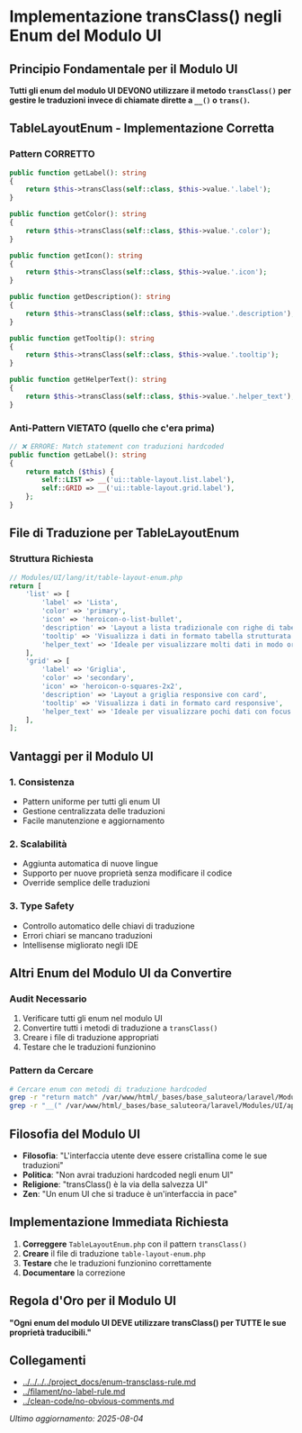 # Implementazione transClass() negli Enum del Modulo UI

## Principio Fondamentale per il Modulo UI
**Tutti gli enum del modulo UI DEVONO utilizzare il metodo `transClass()` per gestire le traduzioni invece di chiamate dirette a `__()` o `trans()`.**

## TableLayoutEnum - Implementazione Corretta

### Pattern CORRETTO
```php
public function getLabel(): string
{
    return $this->transClass(self::class, $this->value.'.label');
}

public function getColor(): string
{
    return $this->transClass(self::class, $this->value.'.color');
}

public function getIcon(): string
{
    return $this->transClass(self::class, $this->value.'.icon');
}

public function getDescription(): string
{
    return $this->transClass(self::class, $this->value.'.description');
}

public function getTooltip(): string
{
    return $this->transClass(self::class, $this->value.'.tooltip');
}

public function getHelperText(): string
{
    return $this->transClass(self::class, $this->value.'.helper_text');
}
```

### Anti-Pattern VIETATO (quello che c'era prima)
```php
// ❌ ERRORE: Match statement con traduzioni hardcoded
public function getLabel(): string
{
    return match ($this) {
        self::LIST => __('ui::table-layout.list.label'),
        self::GRID => __('ui::table-layout.grid.label'),
    };
}
```

## File di Traduzione per TableLayoutEnum

### Struttura Richiesta
```php
// Modules/UI/lang/it/table-layout-enum.php
return [
    'list' => [
        'label' => 'Lista',
        'color' => 'primary',
        'icon' => 'heroicon-o-list-bullet',
        'description' => 'Layout a lista tradizionale con righe di tabella',
        'tooltip' => 'Visualizza i dati in formato tabella strutturata',
        'helper_text' => 'Ideale per visualizzare molti dati in modo organizzato',
    ],
    'grid' => [
        'label' => 'Griglia',
        'color' => 'secondary', 
        'icon' => 'heroicon-o-squares-2x2',
        'description' => 'Layout a griglia responsive con card',
        'tooltip' => 'Visualizza i dati in formato card responsive',
        'helper_text' => 'Ideale per visualizzare pochi dati con focus visivo',
    ],
];
```

## Vantaggi per il Modulo UI

### 1. Consistenza
- Pattern uniforme per tutti gli enum UI
- Gestione centralizzata delle traduzioni
- Facile manutenzione e aggiornamento

### 2. Scalabilità
- Aggiunta automatica di nuove lingue
- Supporto per nuove proprietà senza modificare il codice
- Override semplice delle traduzioni

### 3. Type Safety
- Controllo automatico delle chiavi di traduzione
- Errori chiari se mancano traduzioni
- Intellisense migliorato negli IDE

## Altri Enum del Modulo UI da Convertire

### Audit Necessario
1. Verificare tutti gli enum nel modulo UI
2. Convertire tutti i metodi di traduzione a `transClass()`
3. Creare i file di traduzione appropriati
4. Testare che le traduzioni funzionino

### Pattern da Cercare
```bash
# Cercare enum con metodi di traduzione hardcoded
grep -r "return match" /var/www/html/_bases/base_saluteora/laravel/Modules/UI/app/Enums/
grep -r "__(" /var/www/html/_bases/base_saluteora/laravel/Modules/UI/app/Enums/
```

## Filosofia del Modulo UI
- **Filosofia**: "L'interfaccia utente deve essere cristallina come le sue traduzioni"
- **Politica**: "Non avrai traduzioni hardcoded negli enum UI"
- **Religione**: "transClass() è la via della salvezza UI"
- **Zen**: "Un enum UI che si traduce è un'interfaccia in pace"

## Implementazione Immediata Richiesta
1. **Correggere** `TableLayoutEnum.php` con il pattern `transClass()`
2. **Creare** il file di traduzione `table-layout-enum.php`
3. **Testare** che le traduzioni funzionino correttamente
4. **Documentare** la correzione

## Regola d'Oro per il Modulo UI
**"Ogni enum del modulo UI DEVE utilizzare transClass() per TUTTE le sue proprietà traducibili."**

## Collegamenti
- [../../../../project_docs/enum-transclass-rule.md](../../../../project_docs/enum-transclass-rule.md)
- [../filament/no-label-rule.md](../filament/no-label-rule.md)
- [../clean-code/no-obvious-comments.md](../clean-code/no-obvious-comments.md)

*Ultimo aggiornamento: 2025-08-04*
